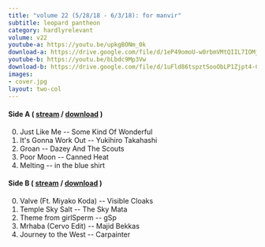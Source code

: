 ```yaml
---
title: "volume 22 (5/28/18 - 6/3/18): for manvir"
subtitle: leopard pantheon
category: hardlyrelevant
volume: v22
youtube-a: https://youtu.be/upkgBONm_0k
download-a: https://drive.google.com/file/d/1eP49omoU-w0rbmVMtQIIL7IOMjURN25X/view?usp=drivesdk
youtube-b: https://youtu.be/bLbdc9Mp3Vw
download-b: https://drive.google.com/file/d/1uFld86tspztSooObLP1Zjpt4-Ciee5vJ/view?usp=drivesdk
images:
- cover.jpg
layout: two-col
---
```

#### Side A ( <a target="_blank" href="{{ page.youtube-a }}">stream</a> / <a target="_blank" href="{{ page.download-a }}">download</a> ) ####
0. Just Like Me -- Some Kind Of Wonderful
1. It's Gonna Work Out -- Yukihiro Takahashi
2. Groan -- Dazey And The Scouts
3. Poor Moon -- Canned Heat
4. Melting -- in the blue shirt

#### Side B ( <a target="_blank" href="{{ page.youtube-b }}">stream</a> / <a target="_blank" href="{{ page.download-b }}">download</a> ) ####
0. Valve (Ft. Miyako Koda) -- Visible Cloaks
1. Temple Sky Salt -- The Sky Mata
2. Theme from girlSperm -- gSp
3. Mrhaba (Cervo Edit) -- Majid Bekkas
4. Journey to the West -- Carpainter
